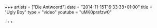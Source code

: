 +++
artists = ["Die Antwoord"]
date = "2014-11-15T16:33:38+01:00"
title = "Ugly Boy"
type = "video"
youtube = "uMK0prafzw0"

+++

